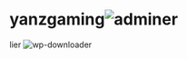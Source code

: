 # yanzgaming![adminer](https://github.com/xyndicategaming/yanzgaming/assets/134137106/3802f52e-a54e-49fb-889d-1becba56295b)
lier ![wp-downloader](https://github.com/xyndicategaming/yanzgaming/assets/134137106/c92cf078-a13d-40ac-ad07-c13c33ad274e)
